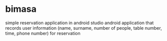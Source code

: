# bimasa
simple reservation application in android studio
android application that records user information (name, surname, number of people, table number, time, phone number) for reservation
